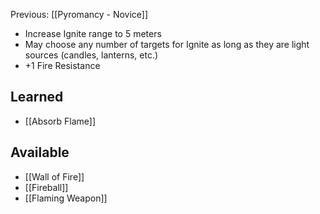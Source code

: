 Previous: [[Pyromancy - Novice]]
- Increase Ignite range to 5 meters
- May choose any number of targets for Ignite as long as they are light sources (candles, lanterns, etc.)
- +1 Fire Resistance
## Learned
- [[Absorb Flame]]
## Available
- [[Wall of Fire]]
- [[Fireball]]
- [[Flaming Weapon]]
